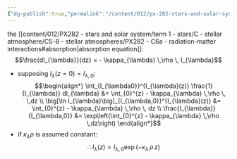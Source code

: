 ```yaml
---
{"dg-publish":true,"permalink":"/content/012/px-282-stars-and-solar-system/term-1-stars/c-stellar-atmosphere/c5-8-stellar-atmospheres/px-282-c6b-intensity-after-absorption/","noteIcon":"1","created":"2025-08-27T13:15:22.733+01:00","updated":"2024-12-22T10:27:12.000+00:00"}
---
```


the [[content/012/PX282 - stars and solar system/term 1 - stars/C - stellar atmosphere/C5-8 - stellar atmospheres/PX282 - C6a - radiation-matter interactions#absorption\|absorption equation]]: 
$$\frac{dI_{\lambda}}{dz} = - \kappa_{\lambda} \,\rho \, I_{\lambda}$$
- supposing $I_{\lambda}(z=0)= I_{\lambda,0}:$
$$\begin{align*}
	\int_{I_{\lambda0}}^{I_{\lambda}(z)} \frac{1}{I_{\lambda}} dI_{\lambda} &= \int_{0}^{z} - \kappa_{\lambda} \,\rho \, \,dz \\
	\big[\ln I_{\lambda}\big]_{I_{\lambda,0}}^{I_{\lambda}(z)} &= \int_{0}^{z} - \kappa_{\lambda} \,\rho \, dz \\
	\frac{I_{\lambda}}{I_{\lambda,0}} &= \exp\left(\int_{0}^{z} - \kappa_{\lambda} \,\rho \,dz\right)	
\end{align*}$$
- if $\kappa_{\lambda}\rho$ is assumed constant: 
$$\therefore I_{\lambda}(z) = I_{\lambda,0}\exp(-\kappa_{\lambda} \,\rho \,z)$$
